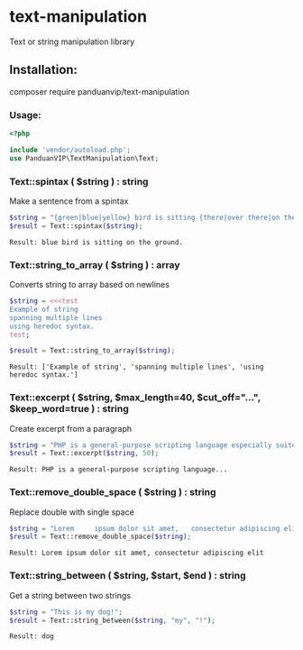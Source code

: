 # text-manipulation

 Text or string manipulation library

## Installation:

composer require panduanvip/text-manipulation

### Usage:

```php
<?php

include 'vendor/autoload.php';
use PanduanVIP\TextManipulation\Text;
```


### Text::spintax ( $string ) : string

Make a sentence from a spintax

```php
$string = "{green|blue|yellow} bird is sitting {there|over there|on the ground}.";
$result = Text::spintax($string);
```
```
Result: blue bird is sitting on the ground.
```


### Text::string_to_array ( $string ) : array

Converts string to array based on newlines

```php
$string = <<<test
Example of string
spanning multiple lines
using heredoc syntax.
test;

$result = Text::string_to_array($string);
```
```
Result: ['Example of string', 'spanning multiple lines', 'using heredoc syntax.']
```


### Text::excerpt ( $string, $max_length=40, $cut_off="...", $keep_word=true ) : string

Create excerpt from a paragraph

```php
$string = "PHP is a general-purpose scripting language especially suited to web development. It was stringly created by Danish-Canadian programmer Rasmus Lerdorf in 1994. The PHP reference implementation is now produced by The PHP Group.";
$result = Text::excerpt($string, 50);
```
```
Result: PHP is a general-purpose scripting language...

```

### Text::remove_double_space ( $string ) : string

Replace double with single space

```php
$string = "Lorem     ipsum dolor sit amet,   consectetur adipiscing elit";
$result = Text::remove_double_space($string);
```
```
Result: Lorem ipsum dolor sit amet, consectetur adipiscing elit
```


### Text::string_between ( $string, $start, $end ) : string

Get a string between two strings

```php
$string = "This is my dog!";
$result = Text::string_between($string, "my", "!");
```
```
Result: dog
```
